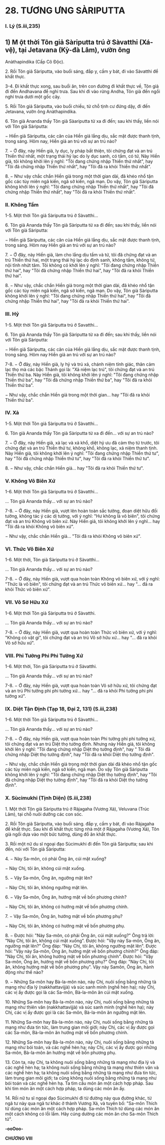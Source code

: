 # 28. TƯƠNG ƯNG SÀRIPUTTA

### I. Lý (S.iii,235)
## 1) M ột thời Tôn giả Sàriputta trú ở Sàvatthi (Xá-vệ), tại Jetavana (Kỳ-đà Lâm), vườn ông

Anàthapindika (Cấp Cô Ðộc).

2\. Rồi Tôn giả Sàriputta, vào buổi sáng, đắp y, cầm y bát, đi vào Sàvatthi để khất thực.

3-4. Ði khất thực xong, sau buổi ăn, trên con đường đi khất thực về, Tôn giả đi đến Andhavana để nghỉ
trưa. Sau khi đi vào rừng Andha, Tôn giả đến ngồi nghỉ trưa dưới một gốc cây.

5\. Rồi Tôn giả Sàriputta, vào buổi chiều, từ chỗ tịnh cư đứng dậy, đi đến Jetavana, vườn ông
Anàthapindika.

6\. Tôn giả Ananda thấy Tôn giả Sàariputta từ xa đi đến; sau khi thấy, liền nói với Tôn giả Sàriputta:

− Hiền giả Sàriputta, các căn của Hiền giả lắng dịu, sắc mặt được thanh tịnh, trong sáng. Hôm nay, Hiền
giả an trú với sự an trú nào?

7\. − Ở đây, này Hiền giả, ly dục, ly pháp bất thiện, tôi chứng đạt và an trú Thiền thứ nhất, một trạng thái
hỷ lạc do ly dục sanh, có tầm, có tứ. Này Hiền giả, tôi không khởi lên ý nghĩ: "Tôi đang chứng nhập
Thiền thứ nhất", hay "Tôi đã chứng nhập Thiền thứ nhất", hay "Tôi đã ra khỏi Thiền thứ nhất".

8\. − Như vậy chắc chắn Hiền giả trong một thời gian dài, đã khéo nhổ tận gốc các tùy miên ngã kiến,
ngã sở kiến, ngã mạn. Do vậy, Tôn giả Sàriputta không khởi lên ý nghĩ: "Tôi đang chứng nhập Thiền
thứ nhất", hay "Tôi đã chứng nhập Thiền thứ nhất", hay "Tôi đã ra khỏi Thiền thứ nhất".

### II. Không Tầm

1-5. Một thời Tôn giả Sàriputta trú ở Sàvatthi...

6\. Tôn giả Ananda thấy Tôn giả Sàriputta từ xa đi đến; sau khi thấy, liền nói với Tôn giả Sàriputta:

− Hiền giả Sàriputta, các căn của Hiền giả lắng dịu, sắc mặt được thanh tịnh, trong sáng. Hôm nay Hiền
giả an trú với sự an trú nào?

7\. − Ở đây, này Hiền giả, làm cho lắng dịu tầm và tứ, tôi đã chứng đạt và an trú Thiền thứ hai, một trạng
thái hỷ lạc do định sanh, không tầm, không tứ, nội tĩnh nhứt tâm. Tôi không có khởi lên ý nghĩ: "Tôi
đang chứng nhập Thiền thứ hai", hay "Tôi đã chứng nhập Thiền thứ hai", hay "Tôi đã ra khỏi Thiền thứ
hai".

8\. − Như vậy, chắc chắn Hiền giả trong một thời gian dài, đã khéo nhổ tận gốc các tùy miên ngã kiến,
ngã sở kiến, ngã mạn. Do vậy, Tôn giả Sàriputta không khởi lên ý nghĩ: "Tôi đang chứng nhập Thiền
thứ hai", hay "Tôi đã chứng nhập Thiền thứ hai", hay "Tôi đã ra khỏi Thiền thứ hai".

### III. Hỷ

1-5. Một thời Tôn giả Sàriputta trú ở Savatthi...

6\. Tôn giả Ananda thấy Tôn giả Sàriputta từ xa đi đến; sau khi thấy, liền nói với Tôn giả Sàriputta:

− Hiền giả Sàriputta, các căn của Hiền giả lắng dịu, sắc mặt được thanh tịnh, trong sáng. Hôm nay Hiền
giả an trú với sự an trú nào?

7-8. − Ở đây, này Hiền giả, ly hỷ và trú xả, chánh niệm tỉnh giác, thân cảm lạc thọ mà các bậc Thánh
gọi là: "Xả niệm lạc trú", tôi chứng đạt và an trú Thiền thứ ba. Này Hiền giả, tôi không khởi lên ý nghĩ:
"Tôi đang chứng nhập Thiền thứ ba", hay "Tôi đã chứng nhập Thiền thứ ba", hay "Tôi đã ra khỏi Thiền
thứ ba".

− Như vậy, chắc chắn Hiền giả trong một thời gian... hay "Tôi đã ra khỏi Thiền thứ ba".

### IV. Xả

1-5. Một thời Tôn giả Sàriputta trú ở Sàvatthi...

6\. Tôn giả Ananda thấy Tôn giả Sàriputta từ xa đi đến... với sự an trú nào?

7\. − Ở đây, này Hiền giả, xả lạc và xả khổ, diệt hỷ ưu đã cảm thọ từ trước, tôi chứng đạt và an trú Thiền
thứ tư, không khổ, không lạc, xả niệm thanh tịnh. Này Hiền giả, tôi không khởi lên ý nghĩ: "Tôi đang
chứng nhập Thiền thứ tư", hay "Tôi đã chứng nhập Thiền thứ tư", hay "Tôi đã ra khỏi Thiền thứ tư".

8\. − Như vậy, chắc chắn Hiền giả... hay "Tôi đã ra khỏi Thiền thứ tư".

### V. Không Vô Biên Xứ

1-6. Một thời Tôn giả Sàriputta trú ở Sàvatthi...

... Tôn giả Ananda thấy... với sự an trú nào?

7-8. − Ở đây, này Hiền giả, vượt lên hoàn toàn sắc tưởng, đoạn diệt hữu đối tưởng, không tác ý các dị
tưởng, với ý nghĩ: "Hư không là vô biên", tôi chứng đạt và an trú Không vô biên xứ. Này Hiền giả, tôi
không khởi lên ý nghĩ... hay "Tôi đã ra khỏi Không vô biên xứ".

− Như vậy, chắc chắn Hiền giả... "Tôi đã ra khỏi Không vô biên xứ".

### VI. Thức Vô Biên Xứ

1-6. Một thời, Tôn giả Sàriputta trú ở Sàvatthi...

... Tôn giả Ananda thấy... với sự an trú nào?

7-8. − Ở đây, này Hiền giả, vượt qua hoàn toàn Không vô biên xứ, với ý nghĩ: "Thức là vô biên", tôi
chứng đạt và an trú Thức vô biên xứ... hay "... đã ra khỏi Thức vô biên xứ".

### VII. Vô Sở Hữu Xứ

1-6. Một thời Tôn giả Sàriputta trú ở Sàvatthi.

... Tôn giả Ananda thấy... với sự an trú nào?

7-8. − Ở đây, này Hiền giả, vượt qua hoàn toàn Thức vô biên xứ, với ý nghĩ: "Không có vật gì", tôi
chứng đạt và an trú Vô sở hữu xứ... hay "... đã ra khỏi Vô sở hữu xứ".

### VIII. Phi Tưởng Phi Phi Tưởng Xứ

1-6. Một thời, Tôn giả Sàriputta trú ở Sàvatthi.

... Tôn giả Ananda thấy... với sự an trú nào?

7-8. − Ở đây, này Hiền giả, vượt qua hoàn toàn Vô sở hữu xứ, tôi chứng đạt và an trú Phi tưởng phi phi
tưởng xứ... hay "... đã ra khỏi Phi tưởng phi phi tưởng xứ".

### IX. Diệt Tận Ðịnh (Tạp 18, Ðại 2, 131) (S.iii,238)

1-6. Một thời Tôn giả Sàriputta trú ở Sàvatthi...

... Tôn giả Ananda thấy... với sự an trú nào?

7-8. − Ở đây, này Hiền giả, vượt qua hoàn toàn Phi tưởng phi phi tưởng xứ, tôi chứng đạt và an trú Diệt
thọ tưởng định. Nhưng này Hiền giả, tôi không khởi lên ý nghĩ: "Tôi đang chứng nhập Diệt thọ tưởng
định", hay " Tôi đã chứng nhập Diệt thọ tưởng định", hay "Tôi đã ra khỏi Diệt thọ tưởng định".

− Như vậy, chắc chắn Hiền giả trong một thời gian dài đã khéo nhổ tận gốc các tùy miên ngã kiến, ngã
sở kiến, ngã mạn. Do vậy Tôn giả Sàriputta không khởi lên ý nghĩ: "Tôi đang chứng nhập Diệt thọ
tưởng định", hay "Tôi đã chứng nhập Diệt thọ tưởng định", hay "Tôi đã ra khỏi Diệt thọ tưởng định".

### X. Sùcimukhi (Tịnh Diện) (S.iii,238)

1\. Một thời Tôn giả Sàriputta trú ở Ràjagaha (Vương Xá), Veluvana (Trúc Lâm), tại chỗ nuôi dưỡng các
con sóc.

2\. Rồi Tôn giả Sàriputta, vào buổi sáng. đắp y, cầm y bát, đi vào Ràjagaha để khất thực. Sau khi đi khất
thực từng nhà một ở Ràjagaha (Vương Xá), Tôn giả ngồi dựa vào một bức tường, dùng đồ ăn khất thực.

3\. Rồi một nữ du sĩ ngoại đạo Sùcimukhi đi đến Tôn giả Sàriputta; sau khi đến, nói với Tôn giả
Sàriputta:

4\. − Này Sa-môn, có phải Ông ăn, cúi mặt xuống?

− Này Chị, tôi ăn, không cúi mặt xuống.

5\. − Vậy Sa-môn, Ông ăn, ngưỡng mặt lên?

− Này Chị, tôi ăn, không ngưỡng mặt lên.

6\. − Vậy Sa-môn, Ông ăn, hướng mặt về bốn phương chính?

− Này Chị, tôi ăn, không có hướng mặt về bốn phương chính.

7\. − Vậy Sa-môn, Ông ăn, hướng mặt về bốn phương phụ?

− Này Chị, tôi ăn, không có hướng mặt về bốn phương phụ.

8\. − Ðược hỏi: "Này Sa-môn, có phải Ông ăn, cúi mặt xuống?" Ông trả lời: "Này Chị, tôi ăn, không cúi
mặt xuống". Ðược hỏi: "Vậy này Sa-môn, Ông ăn, ngưỡng mặt lên?" Ông đáp: "Này Chị, tôi ăn, không
ngưỡng mặt lên". Ðược hỏi: "Vậy này Sa-môn, Ông ăn, hướng mặt về bốn phương chính?" Ông đáp:
"Này Chị, tôi ăn, không hướng mặt về bốn phương chính". Ðược hỏi: "Vậy Sa-môn, Ông ăn, hướng mặt
về bốn phương phụ?" Ông đáp: "Này Chị, tôi ăn, không hướng mặt về bốn phương phụ". Vậy này Samôn, Ông ăn, hành động như thế nào?

9\. − Những Sa-môn hay Bà-la-môn nào, này Chị, nuôi sống bằng những tà mạng như địa lý
(nakkhattavijjà) và súc sanh minh (nghề hèn hạ); này Chị, các vị ấy được gọi là các Sa-môn, Bà-la-môn
ăn cúi mặt xuống.

10\. Những Sa-môn hay Bà-la-môn nào, này Chị, nuôi sống bằng những tà mạng như thiên văn
(nakkhattavijjà) và súc sanh minh (nghề hèn hạ); này Chị, các vị ấy được gọi là các Sa-môn, Bà-la-môn
ăn ngưỡng mặt lên.

11\. Những Sa-môn hay Bà-la-môn nào, này Chị, nuôi sống bằng những tà mạng như đưa tin tức, làm
trung gian môi giới; này Chị, các vị ấy được gọi các Sa-môn, Bà-la-môn ăn hướng mặt về bốn phương
chính.

12\. Những Sa-môn hay Bà-la-môn nào, này Chị, nuôi sống bằng những tà mạng như bói toán, và các
nghề hèn hạ; này Chị, các vị ấy được gọi những Sa-môn, Bà-la-môn ăn hướng mặt về bốn phương phụ.

13\. Còn ta, này Chị, ta không nuôi sống bằng những tà mạng như địa lý và các nghề hèn hạ; ta không
nuôi sống bằng những tà mạng như thiên văn và các nghề hèn hạ; ta không nuôi sống bằng những tà
mạng như đưa tin tức, làm trung gian môi giới; ta cũng không nuôi sống bằng những tà mạng như bói
toán và các nghề hèn hạ. Ta tìm cầu món ăn một cách hợp pháp. Sau khi tìm món ăn một cách hợp pháp,
ta dùng các món ăn ấy.

14\. Rồi nữ tu sĩ ngoại đạo Sùcimukhi đi từ đường này qua đường khác, từ ngã tư này qua ngã tư khác ở
thành Vương Xá, và tuyên bố: "Sa-môn Thích tử dùng các món ăn một cách hợp pháp. Sa-môn Thích tử
dùng các món ăn một cách không có lỗi lầm. Hãy cúng dường các món ăn cho Sa-môn Thích tử".

**-ooOoo-**

**CHƯƠNG VIII**
